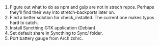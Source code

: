 1. Figure out what to do as npm and gulp are not in strech repos. Perhaps
   they'll find their way into stretch-backports later on.
2. Find a better solution for check_installed. The current one makes typos hard
   to catch.
3. Install Syncthing GTK application (Debian).
4. Set default share in Syncthing to Sync/ folder.
5. Port battery gauge from Arch zshrc.
